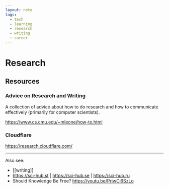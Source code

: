 ```yaml
---
layout: note
tags:
  - tech
  - learning
  - research
  - writing
  - career
---
```


# Research

## Resources

### Advice on Research and Writing

A collection of advice about how to do research and how to communicate effectively (primarily for computer scientists).

https://www.cs.cmu.edu/~mleone/how-to.html

### Cloudflare

https://research.cloudflare.com/

---

Also see:

- [[writing]]
- https://sci-hub.st | https://sci-hub.se | https://sci-hub.ru
- Should Knowledge Be Free? https://youtu.be/PriwCi6SzLo
